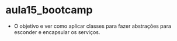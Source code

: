 # aula15_bootcamp

- O objetivo e ver como aplicar classes para fazer abstrações para esconder e encapsular os serviços.